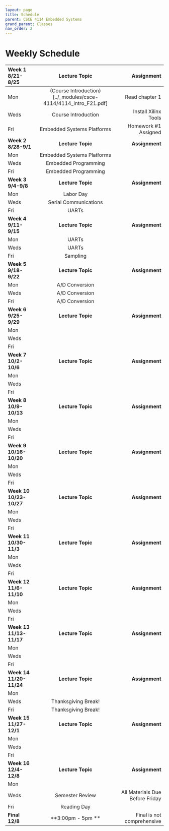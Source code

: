 ```yaml
---
layout: page
title: Schedule
parent: CSCE 4114 Embedded Systems
grand_parent: Classes
nav_order: 2
---
```


# Weekly Schedule

| Week 1 8/21-8/25       | Lecture Topic                          | Assignment          |
| :----------- | :------------------------------: | --------------------:|
| Mon   | (Course Introduction)[../_modules/csce-4114/4114_intro_F21.pdf] |  Read chapter 1     |
| Weds  | Course Introduction |  Install Xilinx Tools |
| Fri   | Embedded Systems Platforms | Homework #1 Assigned   |
| **Week 2 8/28-9/1**       |  **Lecture Topic**                        | **Assignment**          |
| Mon   | Embedded Systems Platforms |      |
| Weds  | Embedded Programming |   |
| Fri   | Embedded Programming |    |
| **Week 3 9/4-9/8**       |  **Lecture Topic**                    |     **Assignment**      |
| Mon   | Labor Day |      |
| Weds  | Serial Communications |   |
| Fri   | UARTs |    |
| **Week 4 9/11-9/15**       |  **Lecture Topic**                        | **Assignment**          |
| Mon   | UARTs |       |
| Weds  | UARTs |   |
| Fri   | Sampling |    |
| **Week 5 9/18-9/22**       |  **Lecture Topic**                    |     **Assignment**      |
| Mon   | A/D Conversion |      |
| Weds  | A/D Conversion |   |
| Fri   | A/D Conversion |    |
| **Week 6 9/25-9/29**       |  **Lecture Topic**                        | **Assignment**          |
| Mon   |  |      |
| Weds  |  |   |
| Fri   |  |    |
| **Week 7 10/2-10/6**       |  **Lecture Topic**                    |     **Assignment**      |
| Mon   |  |       |
| Weds  |  |   |
| Fri   |  |    |
| **Week 8 10/9-10/13**       |  **Lecture Topic**                        | **Assignment**          |
| Mon   |  |       |
| Weds  |  |   |
| Fri   |  |    |
| **Week 9 10/16-10/20**       |  **Lecture Topic**                    |     **Assignment**      |
| Mon   |  |     |
| Weds  | |   |
| Fri   |  |    |
| **Week 10 10/23-10/27**       |  **Lecture Topic**                        | **Assignment**          |
| Mon   |  |       |
| Weds  |  |   |
| Fri   |  |    |
| **Week 11 10/30-11/3**       |  **Lecture Topic**                        | **Assignment**          |
| Mon   |  |       |
| Weds  |  |   |
| Fri   |  |    |
| **Week 12 11/6-11/10**       |  **Lecture Topic**                        | **Assignment**          |
| Mon   |  |       |
| Weds  |  |   |
| Fri   |  |    |
| **Week 13 11/13-11/17**       |  **Lecture Topic**                        | **Assignment**          |
| Mon   |  |       |
| Weds  |  |   |
| Fri   |  |    |
| **Week 14 11/20-11/24**       |  **Lecture Topic**                        | **Assignment**          |
| Mon   |  |       |
| Weds  |  Thanksgiving Break! |   |
| Fri   |  Thanksgiving Break!|    |
| **Week 15 11/27-12/1**       |  **Lecture Topic**                        | **Assignment**          |
| Mon   |  |       |
| Weds  |  |   |
| Fri   |  |    |
| **Week 16 12/4-12/8**       |  **Lecture Topic**                        | **Assignment**          |
| Mon   |  |       |
| Weds  |  Semester Review| All Materials Due Before Friday  |
| Fri   |  Reading Day|   |
| **Final 12/8**       |  **3:00pm - 5pm **                    | Final is not comprehensive         |





